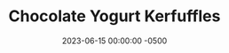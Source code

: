 ---
layout: post
title:  "Chocolate Yogurt Kerfuffles"
date:   2023-06-15 00:00:00 -0500
categories: 
- Recipes
- Finger Foods
permalink: /recipes/chocolate-truffle
image: /assets/Food/Finger Food/Kerfuffle/kerfuffle.jpg
ing: kerfuffle-ing
facts: kerfuffle-facts
Prep: 20
Rest: 
Cook: 
Source1: https://www.youtube.com/watch?v=VNF4aVJTiEM
Source2: 
tags: 
- truffle
- chocolate
- cocoa
- honey
- peanut
- butter
- honey
- nut
- yogurt
Description: These "kerfuffles", or confusing truffles, are a great Greek yogurt based chocolate truffle, with much lower fat and sugar contents than typical truffles. They mix together in just a few minutes, and store really well in the fridge for a quick snack or dessert. These really bring out the flavor of the yogurt, so if you're not a fan of Greek yogurt, I'd recommend you replace it with mashed avocado or banana.
Instructions: 
- In a glass bowl, melt the coconut oil in the microwave for a minute<br><br>

- To the bowl, add the yogurt and mix with a spoon until smooth. Add in the rest of the ingredients and mix to fully combine. The dough should be a little sticky, so chill in the fridge for at least 1 hour to firm<br><br>

- Roll into truffles, and place in an airtight container or bag. Store in the fridge
---